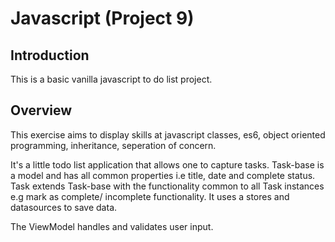 # Javascript (Project 9)

## Introduction

This is a basic vanilla javascript to do list project.

## Overview
This exercise aims to display skills at javascript classes, es6, object oriented programming, inheritance, seperation of concern.

It's a little todo list application that allows one to capture tasks. Task-base is a model and has all common properties i.e title, date and complete status. Task extends Task-base with the functionality common to all Task instances e.g mark as complete/ incomplete functionality. It uses a stores and datasources to save data.

The ViewModel handles and validates user input.
